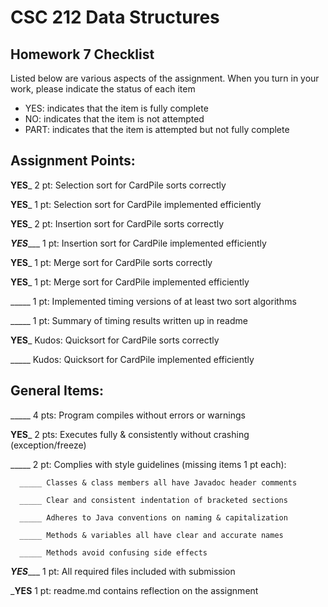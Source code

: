 # CSC 212 Data Structures
## Homework 7 Checklist

Listed below are various aspects of the assignment.  When you turn in
your work, please indicate the status of each item

- YES: indicates that the item is fully complete
- NO: indicates that the item is not attempted
- PART: indicates that the item is attempted but not fully complete


## Assignment Points:

__**YES**___ 2 pt: Selection sort for CardPile sorts correctly

__**YES**___ 1 pt: Selection sort for CardPile implemented efficiently

__**YES**___ 2 pt: Insertion sort for CardPile sorts correctly

_**YES**____ 1 pt: Insertion sort for CardPile implemented efficiently

__**YES**___ 1 pt: Merge sort for CardPile sorts correctly

__**YES**___ 1 pt: Merge sort for CardPile implemented efficiently

_____ 1 pt: Implemented timing versions of at least two sort algorithms

_____ 1 pt: Summary of timing results written up in readme

__**YES**___ Kudos: Quicksort for CardPile sorts correctly

_____ Kudos: Quicksort for CardPile implemented efficiently


## General Items:

_____ 4 pts: Program compiles without errors or warnings

__**YES**___ 2 pts: Executes fully & consistently without crashing (exception/freeze)

_____ 2 pt: Complies with style guidelines (missing items 1 pt each):

      _____ Classes & class members all have Javadoc header comments

      _____ Clear and consistent indentation of bracketed sections

      _____ Adheres to Java conventions on naming & capitalization

      _____ Methods & variables all have clear and accurate names

      _____ Methods avoid confusing side effects

_**YES**____ 1 pt: All required files included with submission

___**YES**__ 1 pt: readme.md contains reflection on the assignment